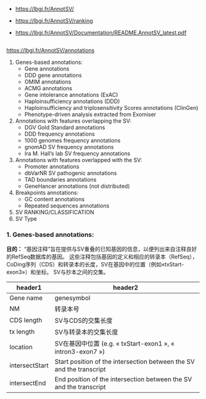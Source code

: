 + https://lbgi.fr/AnnotSV/

+ https://lbgi.fr/AnnotSV/ranking

+ https://lbgi.fr/AnnotSV/Documentation/README.AnnotSV_latest.pdf

##
https://lbgi.fr/AnnotSV/annotations
1. Genes-based annotations:
   + Gene annotations
   + DDD gene annotations
   + OMIM annotations
   + ACMG annotations
   + Gene intolerance annotations (ExAC)
   + Haploinsufficiency annotations (DDD)
   + Haploinsufficiency and triplosensitivity Scores annotations (ClinGen)
   + Phenotype-driven analysis extracted from Exomiser
2. Annotations with features overlapping the SV:
   + DGV Gold Standard annotations
   + DDD frequency annotations
   + 1000 genomes frequency annotations
   + gnomAD SV frequency annotations
   + Ira M. Hall’s lab SV frequency annotations
3. Annotations with features overlapped with the SV:
   + Promoter annotations
   + dbVarNR SV pathogenic annotations
   + TAD boundaries annotations
   + GeneHancer annotations (not distributed)
4. Breakpoints annotations:
   + GC content annotations
   + Repeated sequences annotations
5. SV RANKING/CLASSIFICATION
6. SV Type


### 1. Genes-based annotations:
**目的：**
“基因注释”旨在提供与SV重叠的已知基因的信息，以便列出来自注释良好的RefSeq数据库的基因。
这些注释包括基因的定义和相应的转录本（RefSeq），CoDing序列（CDS）和转录本的长度，SV在基因中的位置（例如«txStart-exon3»）和坐标。 
SV与抄本之间的交集。

header1 | header2
---  |---
Gene name |	genesymbol
NM   | 转录本号
CDS length | SV与CDS的交集长度
tx length |	SV与转录本的交集长度
location | SV在基因中位置 (e.g. « txStart-exon1 », « intron3-exon7 »)
intersectStart |	Start position of the intersection between the SV and the transcript
intersectEnd |	End position of the intersection between the SV and the transcript